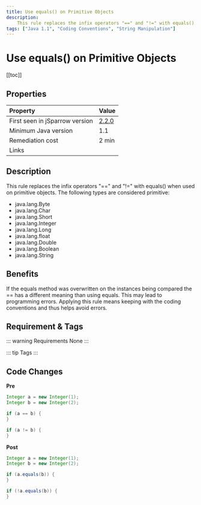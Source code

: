 ```yaml
---
title: Use equals() on Primitive Objects
description:
    This rule replaces the infix operators "==" and "!=" with equals() when used on primitive objects.
tags: ["Java 1.1", "Coding Conventions", "String Manipulation"]
---
```


# Use equals() on Primitive Objects

[[toc]]

## Properties

| Property                        | Value |
|:------------------------------- |:----- |
| First seen in jSparrow version  | [2.2.0](/eclipse/release-notes.html#_2-2-0) |
| Minimum Java version            | 1.1 |
| Remediation cost                | 2 min |
| Links                           |  |

## Description

This rule replaces the infix operators "==" and "!=" with equals() when used on primitive objects. The following types are considered primitive:

* java.lang.Byte
* java.lang.Char
* java.lang.Short
* java.lang.Integer
* java.lang.Long
* java.lang.float
* java.lang.Double
* java.lang.Boolean
* java.lang.String

## Benefits

If the equals method was overwritten on the instances being compared the == has a different meaning than using equals. This may lead to programming errors. Applying this rule means keeping with the coding conventions and thus helps avoid errors.

## Requirement & Tags

::: warning Requirements
None
:::

::: tip Tags
<TagLinks />
:::

## Code Changes

__Pre__

```java
Integer a = new Integer(1);
Integer b = new Integer(2);

if (a == b) {
}

if (a != b) {
}
```

__Post__

```java
Integer a = new Integer(1);
Integer b = new Integer(2);

if (a.equals(b)) {
}

if (!a.equals(b)) {
}
```
